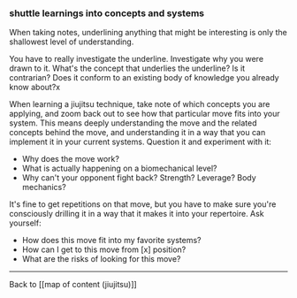 ### shuttle learnings into concepts and systems

When taking notes, underlining anything that might be interesting is only the shallowest level of understanding.

You have to really investigate the underline. Investigate why you were drawn to it. What's the concept that underlies the underline? Is it contrarian? Does it conform to an existing body of knowledge you already know about?x

When learning a jiujitsu technique, take note of which concepts you are applying, and zoom back out to see how that particular move fits into your system. This means deeply understanding the move and the related concepts behind the move, and understanding it in a way that you can implement it in your current systems. Question it and experiment with it:

- Why does the move work?
- What is actually happening on a biomechanical level?
- Why can't your opponent fight back? Strength? Leverage? Body mechanics?

It's fine to get repetitions on that move, but you have to make sure you're consciously drilling it in a way that it makes it into your repertoire. Ask yourself:

- How does this move fit into my favorite systems?
- How can I get to this move from [x] position?
- What are the risks of looking for this move?

---

Back to [[map of content (jiujitsu)]]

